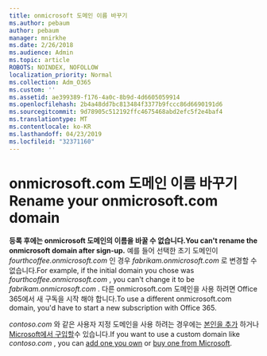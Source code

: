 ```yaml
---
title: onmicrosoft 도메인 이름 바꾸기
ms.author: pebaum
author: pebaum
manager: mnirkhe
ms.date: 2/26/2018
ms.audience: Admin
ms.topic: article
ROBOTS: NOINDEX, NOFOLLOW
localization_priority: Normal
ms.collection: Adm_O365
ms.custom: ''
ms.assetid: ae399389-f176-4a0c-8b9d-4d6605059914
ms.openlocfilehash: 2b4a48dd7bc813484f3377b9fccc86d6690191d6
ms.sourcegitcommit: 9d78905c512192ffc4675468abd2efc5f2e4baf4
ms.translationtype: MT
ms.contentlocale: ko-KR
ms.lasthandoff: 04/23/2019
ms.locfileid: "32371160"
---
```

# <a name="rename-your-onmicrosoftcom-domain"></a><span data-ttu-id="a1858-102">onmicrosoft.com 도메인 이름 바꾸기</span><span class="sxs-lookup"><span data-stu-id="a1858-102">Rename your onmicrosoft.com domain</span></span>

 <span data-ttu-id="a1858-103">**등록 후에는 onmicrosoft 도메인의 이름을 바꿀 수 없습니다.**</span><span class="sxs-lookup"><span data-stu-id="a1858-103">**You can't rename the onmicrosoft domain after sign-up.**</span></span> <span data-ttu-id="a1858-104">예를 들어 선택한 초기 도메인이 *fourthcoffee.onmicrosoft.com* 인 경우 *fabrikam.onmicrosoft.com* 로 변경할 수 없습니다.</span><span class="sxs-lookup"><span data-stu-id="a1858-104">For example, if the initial domain you chose was  *fourthcoffee.onmicrosoft.com*  , you can't change it to be  *fabrikam.onmicrosoft.com*  .</span></span> <span data-ttu-id="a1858-105">다른 onmicrosoft.com 도메인을 사용 하려면 Office 365에서 새 구독을 시작 해야 합니다.</span><span class="sxs-lookup"><span data-stu-id="a1858-105">To use a different onmicrosoft.com domain, you'd have to start a new subscription with Office 365.</span></span> 
  
<span data-ttu-id="a1858-106">*contoso.com* 와 같은 사용자 지정 도메인을 사용 하려는 경우에는 [본인을 추가](https://support.office.com/article/6383f56d-3d09-4dcb-9b41-b5f5a5efd611) 하거나 [Microsoft에서 구입할](https://support.office.com/article/1561140a-16a9-4a02-822d-a989250e479d)수 있습니다.</span><span class="sxs-lookup"><span data-stu-id="a1858-106">If you want to use a custom domain like  *contoso.com*  , you can [add one you own](https://support.office.com/article/6383f56d-3d09-4dcb-9b41-b5f5a5efd611) or [buy one from Microsoft](https://support.office.com/article/1561140a-16a9-4a02-822d-a989250e479d).</span></span>
  


